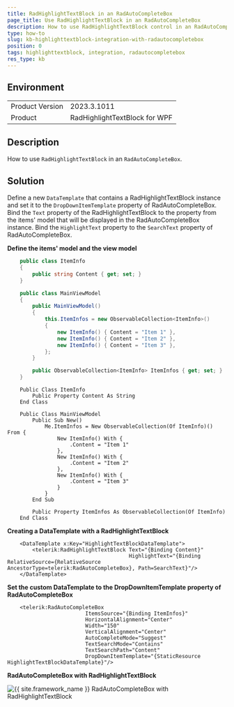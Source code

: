 ```yaml
---
title: RadHighlightTextBlock in an RadAutoCompleteBox
page_title: Use RadHighlightTextBlock in an RadAutoCompleteBox
description: How to use RadHighlightTextBlock control in an RadAutoCompleteBox.
type: how-to
slug: kb-highlighttextblock-integration-with-radautocompletebox
position: 0
tags: highlighttextblock, integration, radautocompletebox
res_type: kb
---
```


## Environment

<table>
	<tbody>
		<tr>
			<td>Product Version</td>
			<td>2023.3.1011</td>
		</tr>
		<tr>
			<td>Product</td>
			<td>RadHighlightTextBlock for WPF</td>
		</tr>
	</tbody>
</table>

## Description

How to use `RadHighlightTextBlock` in an `RadAutoCompleteBox`.

## Solution

Define a new `DataTemplate` that contains a RadHighlightTextBlock instance and set it to the `DropDownItemTemplate` property of RadAutoCompleteBox. Bind the `Text` property of the RadHighlightTextBlock to the property from the items' model that will be displayed in the RadAutoCompleteBox instance. Bind the `HighlightText` property to the `SearchText` property of RadAutoCompleteBox.

__Define the items' model and the view model__
```C#
    public class ItemInfo
    {
        public string Content { get; set; }
    }

    public class MainViewModel
    {
        public MainViewModel()
        {
            this.ItemInfos = new ObservableCollection<ItemInfo>()
            {
                new ItemInfo() { Content = "Item 1" },
                new ItemInfo() { Content = "Item 2" },
                new ItemInfo() { Content = "Item 3" },
            };
        }

        public ObservableCollection<ItemInfo> ItemInfos { get; set; }
    }
```
```VB.NET
    Public Class ItemInfo
        Public Property Content As String
    End Class

    Public Class MainViewModel
        Public Sub New()
            Me.ItemInfos = New ObservableCollection(Of ItemInfo)() From {
                New ItemInfo() With {
                    .Content = "Item 1"
                },
                New ItemInfo() With {
                    .Content = "Item 2"
                },
                New ItemInfo() With {
                    .Content = "Item 3"
                }
            }
        End Sub

        Public Property ItemInfos As ObservableCollection(Of ItemInfo)
    End Class
```

__Creating a DataTemplate with a RadHighlightTextBlock__
```XAML
    <DataTemplate x:Key="HighlightTextBlockDataTemplate">
        <telerik:RadHighlightTextBlock Text="{Binding Content}"
                                       HighlightText="{Binding RelativeSource={RelativeSource   AncestorType=telerik:RadAutoCompleteBox}, Path=SearchText}"/>
    </DataTemplate>
```

__Set the custom DataTemplate to the DropDownItemTemplate property of RadAutoCompleteBox__
```XAML
    <telerik:RadAutoCompleteBox
                         ItemsSource="{Binding ItemInfos}"
                         HorizontalAlignment="Center"
                         Width="150"
                         VerticalAlignment="Center"
                         AutoCompleteMode="Suggest"
                         TextSearchMode="Contains"
                         TextSearchPath="Content"
                         DropDownItemTemplate="{StaticResource HighlightTextBlockDataTemplate}"/>
```

__RadAutoCompleteBox with RadHighlightTextBlock__

![{{ site.framework_name }} RadAutoCompleteBox with RadHighlightTextBlock](images/kb-highlighttextblock-integration-with-radautocompletebox-0.png)